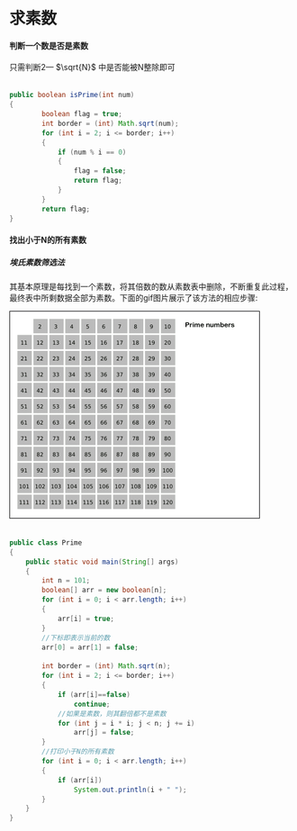 # 求素数

#### 判断一个数是否是素数

只需判断2— $\sqrt{N}$ 中是否能被N整除即可

```java

public boolean isPrime(int num)
{
		boolean flag = true;
		int border = (int) Math.sqrt(num);
		for (int i = 2; i <= border; i++)
		{
			if (num % i == 0)
			{
				flag = false;
				return flag;
			}
		}
		return flag;
}

```





#### 找出小于N的所有素数

##### 埃氏素数筛选法

其基本原理是每找到一个素数，将其倍数的数从素数表中删除，不断重复此过程，最终表中所剩数据全部为素数。下面的gif图片展示了该方法的相应步骤:

![pic1](pic/pic1.gif)

```Java

public class Prime
{
	public static void main(String[] args)
	{
		int n = 101;
		boolean[] arr = new boolean[n];
		for (int i = 0; i < arr.length; i++)
		{
			arr[i] = true;
		}
      	//下标即表示当前的数
		arr[0] = arr[1] = false;

		int border = (int) Math.sqrt(n);
		for (int i = 2; i <= border; i++)
		{
			if (arr[i]==false)
				continue;
          	//如果是素数，则其翻倍都不是素数
			for (int j = i * i; j < n; j += i)
				arr[j] = false;
		}
		//打印小于N的所有素数
		for (int i = 0; i < arr.length; i++)
		{
			if (arr[i])
				System.out.println(i + " ");
		}
	}
}

```